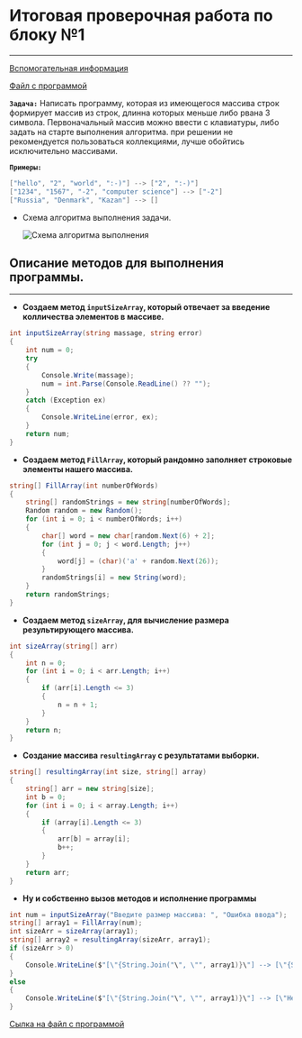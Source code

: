 # **Итоговая проверочная работа по блоку №1**

---

[Вспомогательная информация](https://metanit.com/sharp/tutorial/)

[Файл с программой](https://github.com/kaspr88/Block-results/blob/main/FP1ST/Program.cs)

**`Задача:`** Написать программу, которая из имеющегося массива строк формирует массив из строк, длинна которых меньше либо рвана 3 символа. Первоначальный массив можно ввести с клавиатуры, либо задать на старте выполнения алгоритма. при решении не рекомендуется пользоваться коллекциями, лучше обойтись исключительно массивами.

**`Примеры:`**

```csharp
["hello", "2", "world", ":-)"] --> ["2", ":-)"]
["1234", "1567", "-2", "computer science"] --> ["-2"]
["Russia", "Denmark", "Kazan"] --> []
```

- Схема алгоритма выполнения задачи.

  ![Схема алгоритма выполнения](../Final%20project%201st/FPScheme.png)

## Описание методов для выполнения программы.

---

- **Создаем метод **`inputSizeArray`**, который отвечает за введение колличества элементов в массиве.**

```csharp
int inputSizeArray(string massage, string error)
{
    int num = 0;
    try
    {
        Console.Write(massage);
        num = int.Parse(Console.ReadLine() ?? "");
    }
    catch (Exception ex)
    {
        Console.WriteLine(error, ex);
    }
    return num;
}
```

- **Создаем метод **`FillArray`**, который рандомно заполняет строковые элементы нашего массива.**

```csharp
string[] FillArray(int numberOfWords)
{
    string[] randomStrings = new string[numberOfWords];
    Random random = new Random();
    for (int i = 0; i < numberOfWords; i++)
    {
        char[] word = new char[random.Next(6) + 2];
        for (int j = 0; j < word.Length; j++)
        {
            word[j] = (char)('a' + random.Next(26));
        }
        randomStrings[i] = new String(word);
    }
    return randomStrings;
}
```

- **Создаем метод **`sizeArray`**, для вычисление размера результирующего массива.**

```csharp
int sizeArray(string[] arr)
{
    int n = 0;
    for (int i = 0; i < arr.Length; i++)
    {
        if (arr[i].Length <= 3)
        {
            n = n + 1;
        }
    }
    return n;
}
```

- **Создание массива **`resultingArray`** с результатами выборки.**

```csharp
string[] resultingArray(int size, string[] array)
{
    string[] arr = new string[size];
    int b = 0;
    for (int i = 0; i < array.Length; i++)
    {
        if (array[i].Length <= 3)
        {
            arr[b] = array[i];
            b++;
        }
    }
    return arr;
}
```

- **Ну и собственно вызов методов и исполнение программы**

```csharp
int num = inputSizeArray("Введите размер массива: ", "Ошибка ввода");
string[] array1 = FillArray(num);
int sizeArr = sizeArray(array1);
string[] array2 = resultingArray(sizeArr, array1);
if (sizeArr > 0)
{
    Console.WriteLine($"[\"{String.Join("\", \"", array1)}\"] --> [\"{String.Join("\", \"", array2)}\"] ");
}
else
{
    Console.WriteLine($"[\"{String.Join("\", \"", array1)}\"] --> [\"Нет подходящих элементов!\"] ");
}
```

[Сылка на файл с программой](https://github.com/kaspr88/Block-results/blob/main/FP1ST/Program.cs)

